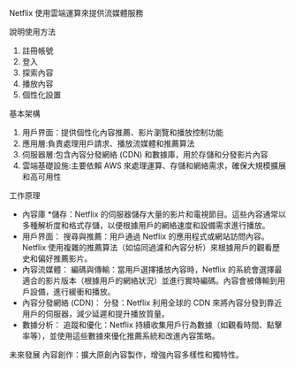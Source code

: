 
Netflix
使用雲端運算來提供流媒體服務

說明使用方法
1. 註冊帳號
2. 登入
3. 探索內容
4. 播放內容
5. 個性化設置

基本架構
1. 用戶界面：提供個性化內容推薦、影片瀏覽和播放控制功能
2. 應用層:負責處理用戶請求、播放流媒體和推薦算法
3. 伺服器層:包含內容分發網絡 (CDN) 和數據庫，用於存儲和分發影片內容
4. 雲端基礎設施:主要依賴 AWS 來處理運算、存儲和網絡需求，確保大規模擴展和高可用性

工作原理
* 內容庫
*儲存：Netflix 的伺服器儲存大量的影片和電視節目。這些內容通常以多種解析度和格式存儲，以便根據用戶的網絡速度和設備需求進行播放。
* 用戶界面：
搜尋與推薦：用戶通過 Netflix 的應用程式或網站訪問內容。Netflix 使用複雜的推薦算法（如協同過濾和內容分析）來根據用戶的觀看歷史和偏好推薦影片。
* 內容流媒體：
編碼與傳輸：當用戶選擇播放內容時，Netflix 的系統會選擇最適合的影片版本（根據用戶的網絡狀況）並進行實時編碼。內容會被傳輸到用戶設備，進行緩衝和播放。
* 內容分發網絡 (CDN)：
分發：Netflix 利用全球的 CDN 來將內容分發到靠近用戶的伺服器，減少延遲和提升播放質量。
* 數據分析：
追蹤和優化：Netflix 持續收集用戶行為數據（如觀看時間、點擊率等），並使用這些數據來優化推薦系統和改進內容策略。

未來發展
內容創作：擴大原創內容製作，增強內容多樣性和獨特性。